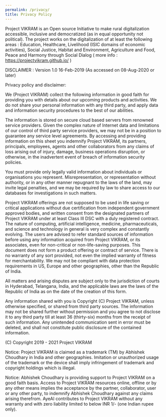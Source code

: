 ```yaml
---
permalink: /privacy/
title: Privacy Policy
---
```


Project VIKRAM is an Open source Initiative to make rural digitalization accessible, inclusive and democratized (as in equal opportunity not political). The project works on the digitalization of at least the following areas : Education, Healthcare, Livelihood (ISIC domains of economic activities), Social Justice, Habitat and Environment, Agriculture and Food, Peace and Harmony through Social Dialog 
( more info : https://projectvikram.github.io/ )           


DISCLAIMER :
Version 1.0
16-Feb-2019 (As accessed on 08-Aug-2020 or later)

Privacy policy and disclaimer:

We (Project VIKRAM) collect the following information in good faith for providing you with details about our upcoming products and activities. We do not share your personal information with any third party, and apply data and information security procedures to the best of our abilities.

The information is stored on secure cloud based servers from renowned service providers. Given the complex nature of Internet data and limitations of our control of third party service providers, we may not be in a position to guarantee any service level agreements. By accessing and providing information on this sheet you indemnify Project VIKRAM, its partners, principals, employees, agents and other collaborators from any claims of loss arising out of injury, damage, business operations disruption, or otherwise, in the inadvertent event of breach of information security policies.

You must provide only legally valid information about individuals or organisations you represent. Misrepresentation, or representation without authority, or in any other manner repugnant to the laws of the land,  may invite legal penalties, and we may be required by law to share access to our databases for investigations in such matters.

Project VIKRAM offerings are not supposed to be used in life saving or critical applications without due certification  from independent government approved bodies, and written consent from the designated partners of Project VIKRAM under at least Class III DSC with a duly registered contract. The nature of computing, artificial intelligence, medicine, pharmaceuticals, and science and technology in general is very complex and constantly evolving. The users are advised to refer standard sources of information before using any information acquired from Project VIKRAM, or its associates, even for non-critical or non-life-saving purposes. This document does not form a product offering or contract of service. There is no warranty of any sort provided, not even the implied warranty of fitness for merchantability. We may not be compliant with data protection requirements in US, Europe and other geographies, other than the Republic of India.

All matters and arising disputes are subject only to the jurisdiction of courts in Hyderabad, Telangana, India, and the applicable laws are the laws of the Republic of India as on the date of the creation of this form.

Any information shared with you is Copyright (C) Project VIKRAM, unless otherwise specified, or shared from third party sources. The information may not be shared further without permission and you agree to not disclose it to any third party till at least 36 (thirty-six) months from the receipt of such information. Any unintended communication sent in error must be deleted, and shall not constitute public disclosure of the contained information.

(C) Copyright 2019 - 2021 Project VIKRAM

Notice: Project VIKRAM is claimed as a trademark (TM) by Abhishek Choudhary in India and other geographies. Imitation or unauthorized usage of the trademark or the device shall imply infringement of trademark and copyright holdings which is illegal.

Notice: Abhishek Choudhary is providing support to Project VIKRAM on a good faith basis. Access to Project VIKRAM resources online, offline or by any other means implies the acceptance by the partner, collaborator, user or any other party, to indemnify Abhishek Choudhary against any claims arising therefrom. AyeAI contributes to Project VIKRAM without any warranty and with zero liability limited to below INR 1/- (one Indian rupee only).



